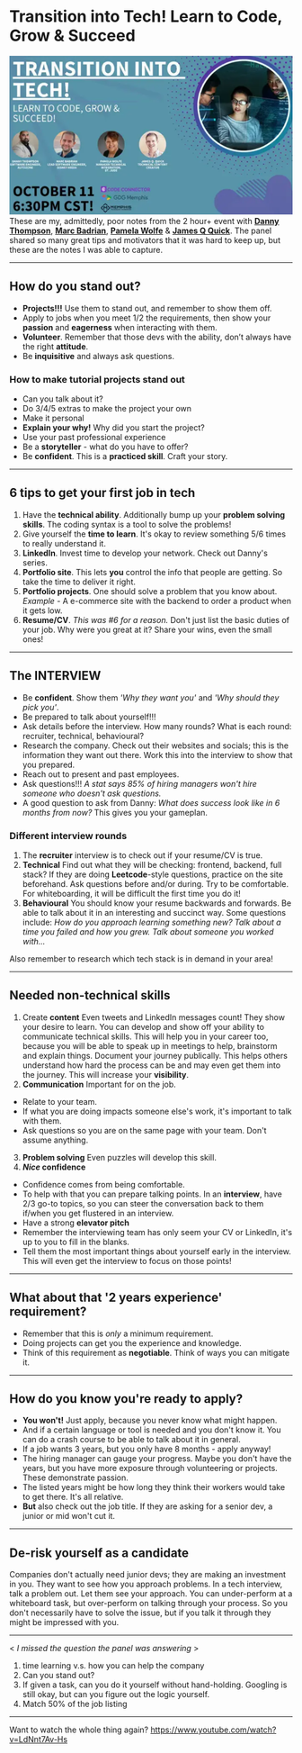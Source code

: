 # Transition into Tech! Learn to Code, Grow & Succeed

![event image](Transition-into-Tech.png)
These are my, admittedly, poor notes from the 2 hour+ event with **[Danny Thompson](https://www.linkedin.com/in/dthompsondev/)**, **[Marc Badrian](https://www.linkedin.com/in/marc-badrian-4ab39413/)**, **[Pamela Wolfe](https://www.linkedin.com/in/pamela-wolfe-54b93a9/)** & **[James Q Quick](https://www.linkedin.com/in/jamesqquick/)**. The panel shared so many great tips and motivators that it was hard to keep up, but these are the notes I was able to capture.

<hr>

## How do you stand out?

- **Projects!!!** Use them to stand out, and remember to show them off.
- Apply to jobs when you meet 1/2 the requirements, then show your **passion** and **eagerness** when interacting with them.
- **Volunteer**. Remember that those devs with the ability, don’t always have the right **attitude**.
- Be **inquisitive** and always ask questions.

### How to make tutorial projects stand out

- Can you talk about it?
- Do 3/4/5 extras to make the project your own
- Make it personal
- **Explain your why!** Why did you start the project?
- Use your past professional experience
- Be a **storyteller** - what do you have to offer?
- Be **confident**. This is a **practiced skill**. Craft your story.
<hr>

## 6 tips to get your first job in tech

1. Have the **technical ability**. Additionally bump up your **problem solving skills**. The coding syntax is a tool to solve the problems!
2. Give yourself the **time to learn**. It's okay to review something 5/6 times to really understand it.
3. **LinkedIn**. Invest time to develop your network. Check out Danny's series.
4. **Portfolio site**. This lets **you** control the info that people are getting. So take the time to deliver it right.
5. **Portfolio projects**. One should solve a problem that you know about. _Example_ - A e-commerce site with the backend to order a product when it gets low.
6. **Resume/CV**. _This was #6 for a reason._ Don't just list the basic duties of your job. Why were you great at it? Share your wins, even the small ones!
<hr>

## The INTERVIEW

- Be **confident**. Show them _'Why they want you'_ and _'Why should they pick you'_.
- Be prepared to talk about yourself!!!
- Ask details before the interview. How many rounds? What is each round: recruiter, technical, behavioural?
- Research the company. Check out their websites and socials; this is the information they want out there. Work this into the interview to show that you prepared.
- Reach out to present and past employees.
- Ask questions!!! _A stat says 85% of hiring managers won't hire someone who doesn't ask questions._
- A good question to ask from Danny: _What does success look like in 6 months from now?_ This gives you your gameplan.

### Different interview rounds

1. The **recruiter** interview is to check out if your resume/CV is true.
2. **Technical**
   Find out what they will be checking: frontend, backend, full stack? If they are doing **Leetcode**-style questions, practice on the site beforehand. Ask questions before and/or during. Try to be comfortable. For whiteboarding, it will be difficult the first time you do it!
3. **Behavioural**
   You should know your resume backwards and forwards. Be able to talk about it in an interesting and succinct way. Some questions include: _How do you approach learning something new? Talk about a time you failed and how you grew. Talk about someone you worked with..._

Also remember to research which tech stack is in demand in your area!

<hr>

## Needed non-technical skills

1. Create **content**
   Even tweets and LinkedIn messages count! They show your desire to learn. You can develop and show off your ability to communicate technical skills. This will help you in your career too, because you will be able to speak up in meetings to help, brainstorm and explain things.
   Document your journey publically. This helps others understand how hard the process can be and may even get them into the journey. This will increase your **visibility**.
2. **Communication**
   Important for on the job.

- Relate to your team.
- If what you are doing impacts someone else's work, it's important to talk with them.
- Ask questions so you are on the same page with your team. Don't assume anything.

3. **Problem solving**
   Even puzzles will develop this skill.
4. **_Nice_ confidence**

- Confidence comes from being comfortable.
- To help with that you can prepare talking points. In an **interview**, have 2/3 go-to topics, so you can steer the conversation back to them if/when you get flustered in an interview.
- Have a strong **elevator pitch**
- Remember the interviewing team has only seem your CV or LinkedIn, it's up to you to fill in the blanks.
- Tell them the most important things about yourself early in the interview. This will even get the interview to focus on those points!
<hr>

## What about that '2 years experience' requirement?

- Remember that this is _only_ a minimum requirement.
- Doing projects can get you the experience and knowledge.
- Think of this requirement as **negotiable**. Think of ways you can mitigate it.
<hr>

## How do you know you're ready to apply?

- **You won't!** Just apply, because you never know what might happen.
- And if a certain language or tool is needed and you don't know it. You can do a crash course to be able to talk about it in general.
- If a job wants 3 years, but you only have 8 months - apply anyway!
- The hiring manager can gauge your progress. Maybe you don't have the years, but you have more exposure through volunteering or projects. These demonstrate passion.
- The listed years might be how long they think their workers would take to get there. It's all relative.
- **But** also check out the job title. If they are asking for a senior dev, a junior or mid won't cut it.
<hr>

## De-risk yourself as a candidate

Companies don't actually need junior devs; they are making an investment in you.
They want to see how you approach problems. In a tech interview, talk a problem out. Let them see your approach.
You can under-perform at a whiteboard task, but over-perform on talking through your process. So you don't necessarily have to solve the issue, but if you talk it through they might be impressed with you.

<hr>

< _I missed the question the panel was answering_ >

1. time learning v.s. how you can help the company
2. Can you stand out?
3. If given a task, can you do it yourself without hand-holding. Googling is still okay, but can you figure out the logic yourself.
4. Match 50% of the job listing

<hr>
Want to watch the whole thing again? <a href="https://www.youtube.com/watch?v=LdNnt7Av-Hs" target="_blank">https://www.youtube.com/watch?v=LdNnt7Av-Hs</a>
